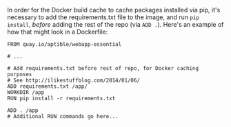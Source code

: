 In order for the Docker build cache to cache packages installed via pip, it's necessary to add the requirements.txt file to the image, and run `pip install`, _before_ adding the rest of the repo (via `ADD .`). Here's an example of how that might look in a Dockerfile:

```
FROM quay.io/aptible/webapp-essential

# ...

# Add requirements.txt before rest of repo, for Docker caching purposes
# See http://ilikestuffblog.com/2014/01/06/
ADD requirements.txt /app/
WORKDIR /app
RUN pip install -r requirements.txt

ADD . /app
# Additional RUN commands go here...
```

